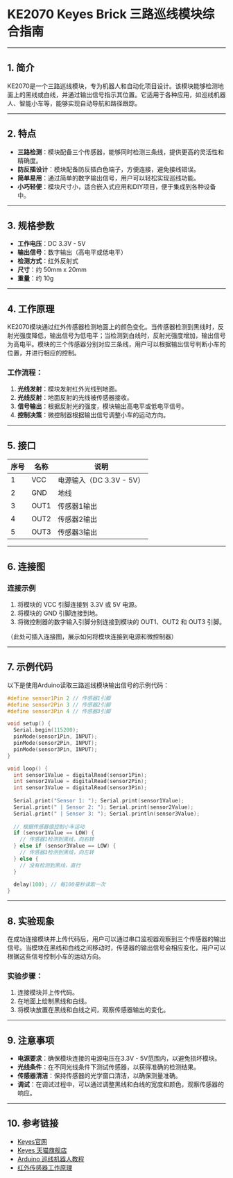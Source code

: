 # KE2070 Keyes Brick 三路巡线模块综合指南

---

## 1. 简介
KE2070是一个三路巡线模块，专为机器人和自动化项目设计。该模块能够检测地面上的黑线或白线，并通过输出信号指示其位置。它适用于各种应用，如巡线机器人、智能小车等，能够实现自动导航和路径跟踪。

---

## 2. 特点
- **三路检测**：模块配备三个传感器，能够同时检测三条线，提供更高的灵活性和精确度。
- **防反插设计**：模块配备防反插白色端子，方便连接，避免接线错误。
- **简单易用**：通过简单的数字输出信号，用户可以轻松实现巡线功能。
- **小巧轻便**：模块尺寸小，适合嵌入式应用和DIY项目，便于集成到各种设备中。

---

## 3. 规格参数
- **工作电压**：DC 3.3V - 5V  
- **输出信号**：数字输出（高电平或低电平）  
- **检测方式**：红外反射式  
- **尺寸**：约 50mm x 20mm  
- **重量**：约 10g  

---

## 4. 工作原理
KE2070模块通过红外传感器检测地面上的颜色变化。当传感器检测到黑线时，反射光强度降低，输出信号为低电平；当检测到白线时，反射光强度增加，输出信号为高电平。模块的三个传感器分别对应三条线，用户可以根据输出信号判断小车的位置，并进行相应的控制。

### 工作流程：
1. **光线发射**：模块发射红外光线到地面。
2. **光线反射**：地面反射的光线被传感器接收。
3. **信号输出**：根据反射光的强度，模块输出高电平或低电平信号。
4. **控制决策**：微控制器根据输出信号调整小车的运动方向。

---

## 5. 接口
| 序号 | 名称 | 说明 |
|------|------|------|
| 1    | VCC  | 电源输入（DC 3.3V - 5V） |
| 2    | GND  | 地线 |
| 3    | OUT1 | 传感器1输出 |
| 4    | OUT2 | 传感器2输出 |
| 5    | OUT3 | 传感器3输出 |

---

## 6. 连接图
### 连接示例
1. 将模块的 VCC 引脚连接到 3.3V 或 5V 电源。
2. 将模块的 GND 引脚连接到地。
3. 将微控制器的数字输入引脚分别连接到模块的 OUT1、OUT2 和 OUT3 引脚。

（此处可插入连接图，展示如何将模块连接到电源和微控制器）

---

## 7. 示例代码
以下是使用Arduino读取三路巡线模块输出信号的示例代码：
```cpp
#define sensor1Pin 2 // 传感器1引脚
#define sensor2Pin 3 // 传感器2引脚
#define sensor3Pin 4 // 传感器3引脚

void setup() {
  Serial.begin(115200);
  pinMode(sensor1Pin, INPUT);
  pinMode(sensor2Pin, INPUT);
  pinMode(sensor3Pin, INPUT);
}

void loop() {
  int sensor1Value = digitalRead(sensor1Pin);
  int sensor2Value = digitalRead(sensor2Pin);
  int sensor3Value = digitalRead(sensor3Pin);
  
  Serial.print("Sensor 1: "); Serial.print(sensor1Value);
  Serial.print(" | Sensor 2: "); Serial.print(sensor2Value);
  Serial.print(" | Sensor 3: "); Serial.println(sensor3Value);
  
  // 根据传感器值控制小车运动
  if (sensor1Value == LOW) {
    // 传感器1检测到黑线，向右转
  } else if (sensor3Value == LOW) {
    // 传感器3检测到黑线，向左转
  } else {
    // 没有检测到黑线，直行
  }
  
  delay(100); // 每100毫秒读取一次
}
```

---

## 8. 实验现象
在成功连接模块并上传代码后，用户可以通过串口监视器观察到三个传感器的输出信号。当模块在黑线和白线之间移动时，传感器的输出信号会相应变化，用户可以根据这些信号控制小车的运动方向。

### 实验步骤：
1. 连接模块并上传代码。
2. 在地面上绘制黑线和白线。
3. 将模块放置在黑线和白线之间，观察传感器输出的变化。

---

## 9. 注意事项
- **电源要求**：确保模块连接的电源电压在3.3V - 5V范围内，以避免损坏模块。
- **光线条件**：在不同光线条件下测试传感器，以获得准确的检测结果。
- **传感器清洁**：保持传感器的光学窗口清洁，以确保测量准确。
- **调试**：在调试过程中，可以通过调整黑线和白线的宽度和颜色，观察传感器的响应。

---

## 10. 参考链接
- [Keyes官网](http://www.keyes-robot.com/)
- [Keyes 天猫旗舰店](https://keyes.tmall.com)
- [Arduino 巡线机器人教程](https://www.arduino.cc/en/Tutorial/ArduinoToBreadboard)
- [红外传感器工作原理](https://www.electronics-tutorials.ws/io/io_5.html)